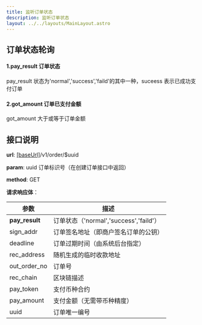 ```yaml
---
title: 监听订单状态
description: 监听订单状态
layout: ../../layouts/MainLayout.astro
---
```


## 订单状态轮询

#### 1.pay_result 订单状态

pay_result 状态为'normal','success','faild'的其中一种，suceess 表示已成功支付订单

#### 2.got_amount 订单已支付金额

got_amount 大于或等于订单金额

## 接口说明

**url**: [[baseUrl]](/zh-CN/config)/v1/order/$uuid

**param**: uuid 订单标识号（在创建订单接口中返回）

**method**: GET

**请求响应体**：

| 参数           | 描述                                   |
| -------------- | -------------------------------------- |
| **pay_result** | 订单状态（'normal','success','faild'） |
| sign_addr      | 订单签名地址（即商户签名订单的公钥）   |
| deadline       | 订单过期时间（由系统后台指定）         |
| rec_address    | 随机生成的临时收款地址                 |
| out_order_no   | 订单号                                 |
| rec_chain      | 区块链描述                             |
| pay_token      | 支付币种合约                           |
| pay_amount     | 支付金额（无需带币种精度）             |
| uuid           | 订单唯一编号                           |
